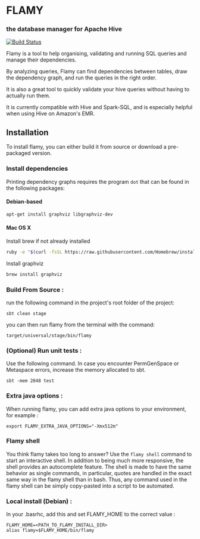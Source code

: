 # FLAMY
### the database manager for Apache Hive

[![Build Status](https://api.travis-ci.org/flaminem/flamy.svg)](https://travis-ci.org/flaminem/flamy)


Flamy is a tool to help organising, validating and running SQL queries and manage their dependencies.

By analyzing queries, Flamy can find dependencies between tables, draw the dependency graph, and run the queries in the right order.

It is also a great tool to quickly validate your hive queries without having to actually run them.
 
It is currently compatible with Hive and Spark-SQL, and is especially helpful when using Hive on Amazon's EMR. 
 
## Installation

To install flamy, you can either build it from source or download a pre-packaged version.


### Install dependencies

Printing dependency graphs requires the program `dot` that can be found in the following packages:

#### Debian-based

```bash
apt-get install graphviz libgraphviz-dev
```

#### Mac OS X

Install brew if not already installed
```bash
ruby -e "$(curl -fsSL https://raw.githubusercontent.com/Homebrew/install/master/install)" < /dev/null 2> /dev/null
```

Install graphviz
```bash
brew install graphviz
```

### Build From Source :
 
run the following command in the project's root folder of the project:
```
sbt clean stage
```

you can then run flamy from the terminal with the command:
```
target/universal/stage/bin/flamy
```

### (Optional) Run unit tests :

Use the following command. In case you encounter PermGenSpace or Metaspace errors, 
increase the memory allocated to sbt.
```
sbt -mem 2048 test
```

### Extra java options :

When running flamy, you can add extra java options to your environment, for example :
```
export FLAMY_EXTRA_JAVA_OPTIONS="-Xmx512m"
```

### Flamy shell

You think flamy takes too long to answer? Use the `flamy shell` command to start an interactive shell.
In addition to being much more responsive, the shell provides an autocomplete feature.
The shell is made to have the same behavior as single commands, in particular, quotes are handled 
in the exact same way in the flamy shell than in bash.
Thus, any command used in the flamy shell can be simply copy-pasted into a script to be automated. 
 

### Local install (Debian) :

In your .basrhc, add this and set FLAMY_HOME to the correct value :

```
FLAMY_HOME=<PATH_TO_FLAMY_INSTALL_DIR> 
alias flamy=$FLAMY_HOME/bin/flamy
```



